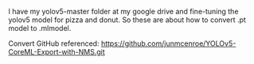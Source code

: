 I have my yolov5-master folder at my google drive and fine-tuning the yolov5 model for pizza and donut.
So these are about how to convert .pt model to .mlmodel.

Convert GitHub referenced: https://github.com/junmcenroe/YOLOv5-CoreML-Export-with-NMS.git
